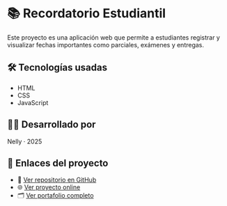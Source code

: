# 📚 Recordatorio Estudiantil

Este proyecto es una aplicación web que permite a estudiantes registrar y visualizar fechas importantes como parciales, exámenes y entregas.

## 🛠 Tecnologías usadas
- HTML
- CSS
- JavaScript

## 👩‍💻 Desarrollado por
Nelly · 2025

## 🔗 Enlaces del proyecto

- 📂 [Ver repositorio en GitHub](http://github.com/NellyBurgos)
- 🌐 [Ver proyecto online](https://nellyburgos.github.io/recordatorio-estudiantil/)
- 🗂 [Ver portafolio completo](https://portafolio-nelly.netlify.app/)

